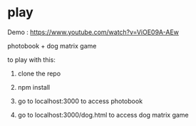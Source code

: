 # play

Demo : https://www.youtube.com/watch?v=ViOE09A-AEw

photobook + dog matrix game

to play with this:

1. clone the repo

2. npm install

3. go to localhost:3000 to access photobook

4. go to localhost:3000/dog.html to access dog matrix game
